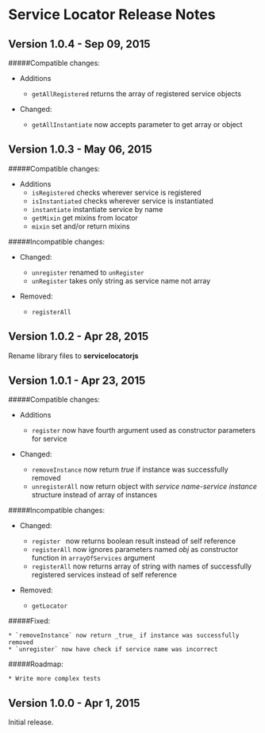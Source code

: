 Service Locator Release Notes
==========================

Version 1.0.4 - Sep 09, 2015
---------------------

#####Compatible changes:

- Additions
	* `getAllRegistered` returns the array of registered service objects

- Changed:
	* `getAllInstantiate` now accepts parameter to get array or object

Version 1.0.3 - May 06, 2015
---------------------

#####Compatible changes:

- Additions
	* `isRegistered` checks wherever service is registered
	* `isInstantiated` checks wherever service is instantiated
	* `instantiate` instantiate service by name
	* `getMixin` get mixins from locator
	* `mixin` set and/or return mixins

#####Incompatible changes:

- Changed:
	* `unregister` renamed to `unRegister`
	* `unRegister` takes only string as service name not array

- Removed:
	* `registerAll`


Version 1.0.2 - Apr 28, 2015
---------------------

Rename library files to **servicelocatorjs**

Version 1.0.1 - Apr 23, 2015
---------------------

#####Compatible changes:

- Additions
	* `register` now have fourth argument used as constructor parameters for service

- Changed:
	* `removeInstance` now return _true_ if instance was successfully removed
	* `unregisterAll` now return object with _service name_-_service instance_ structure instead of array of instances

#####Incompatible changes:

- Changed:
	* `register ` now returns boolean result instead of self reference
	* `registerAll` now ignores parameters named _obj_ as constructor function in `arrayOfServices` argument
	* `registerAll` now returns array of string with names of successfully registered services instead of self reference

- Removed:
	* `getLocator`

#####Fixed:

	* `removeInstance` now return _true_ if instance was successfully removed
	* `unregister` now have check if service name was incorrect

#####Roadmap:

	* Write more complex tests

Version 1.0.0 - Apr 1, 2015
---------------------

Initial release.
